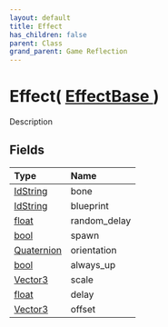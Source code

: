 ```yaml
---
layout: default
title: Effect
has_children: false
parent: Class
grand_parent: Game Reflection
---
```

# Effect( [ EffectBase ](/riftbreaker-wiki/docs/game-reflection/classes/effect_base/) )
Description 

## Fields

| Type | Name |
|:----------|:--------------|
| [IdString](/riftbreaker-wiki/docs/game-reflection/components/id_string/) | bone |
| [IdString](/riftbreaker-wiki/docs/game-reflection/components/id_string/) | blueprint |
| [float](/riftbreaker-wiki/docs/game-reflection/components/float/) | random_delay |
| [bool](/riftbreaker-wiki/docs/game-reflection/components/bool/) | spawn |
| [Quaternion](/riftbreaker-wiki/docs/game-reflection/classes/quaternion/) | orientation |
| [bool](/riftbreaker-wiki/docs/game-reflection/components/bool/) | always_up |
| [Vector3](/riftbreaker-wiki/docs/game-reflection/classes/vector3/) | scale |
| [float](/riftbreaker-wiki/docs/game-reflection/components/float/) | delay |
| [Vector3](/riftbreaker-wiki/docs/game-reflection/classes/vector3/) | offset |

